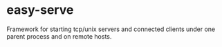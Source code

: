 easy-serve
==========

Framework for starting tcp/unix servers and connected clients under one parent process and on remote hosts.
